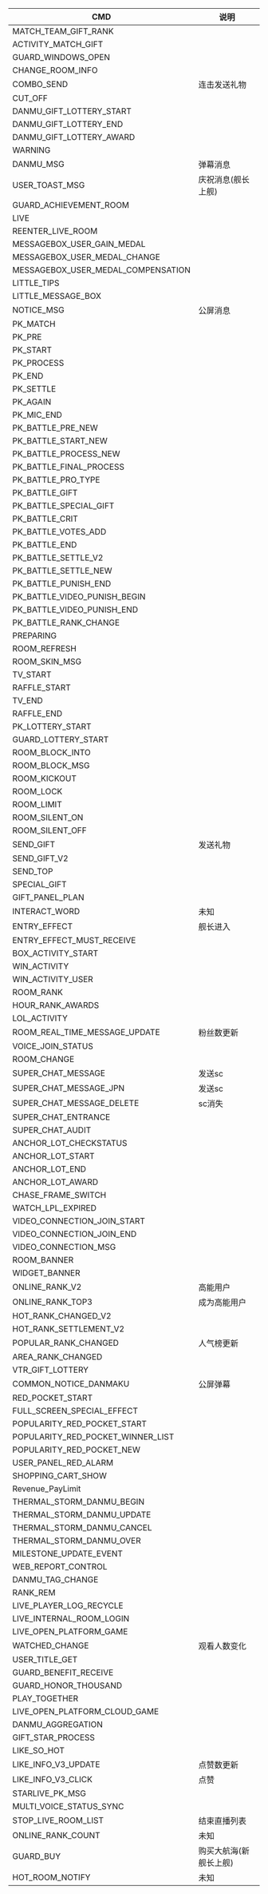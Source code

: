 | CMD                                | 说明           |
|------------------------------------|--------------|
| MATCH_TEAM_GIFT_RANK               |              |
| ACTIVITY_MATCH_GIFT                |              |
| GUARD_WINDOWS_OPEN                 |              |
| CHANGE_ROOM_INFO                   |              |
| COMBO_SEND                         | 连击发送礼物       |
| CUT_OFF                            |              |
| DANMU_GIFT_LOTTERY_START           |              |
| DANMU_GIFT_LOTTERY_END             |              |
| DANMU_GIFT_LOTTERY_AWARD           |              |
| WARNING                            |              |
| DANMU_MSG                          | 弹幕消息         |
| USER_TOAST_MSG                     | 庆祝消息(舰长上舰)   |
| GUARD_ACHIEVEMENT_ROOM             |              |
| LIVE                               |              |
| REENTER_LIVE_ROOM                  |              |
| MESSAGEBOX_USER_GAIN_MEDAL         |              |
| MESSAGEBOX_USER_MEDAL_CHANGE       |              |
| MESSAGEBOX_USER_MEDAL_COMPENSATION |              |
| LITTLE_TIPS                        |              |
| LITTLE_MESSAGE_BOX                 |              |
| NOTICE_MSG                         | 公屏消息         |
| PK_MATCH                           |              |
| PK_PRE                             |              |
| PK_START                           |              |
| PK_PROCESS                         |              |
| PK_END                             |              |
| PK_SETTLE                          |              |
| PK_AGAIN                           |              |
| PK_MIC_END                         |              |
| PK_BATTLE_PRE_NEW                  |              |
| PK_BATTLE_START_NEW                |              |
| PK_BATTLE_PROCESS_NEW              |              |
| PK_BATTLE_FINAL_PROCESS            |              |
| PK_BATTLE_PRO_TYPE                 |              |
| PK_BATTLE_GIFT                     |              |
| PK_BATTLE_SPECIAL_GIFT             |              |
| PK_BATTLE_CRIT                     |              |
| PK_BATTLE_VOTES_ADD                |              |
| PK_BATTLE_END                      |              |
| PK_BATTLE_SETTLE_V2                |              |
| PK_BATTLE_SETTLE_NEW               |              |
| PK_BATTLE_PUNISH_END               |              |
| PK_BATTLE_VIDEO_PUNISH_BEGIN       |              |
| PK_BATTLE_VIDEO_PUNISH_END         |              |
| PK_BATTLE_RANK_CHANGE              |              |
| PREPARING                          |              |
| ROOM_REFRESH                       |              |
| ROOM_SKIN_MSG                      |              |
| TV_START                           |              |
| RAFFLE_START                       |              |
| TV_END                             |              |
| RAFFLE_END                         |              |
| PK_LOTTERY_START                   |              |
| GUARD_LOTTERY_START                |              |
| ROOM_BLOCK_INTO                    |              |
| ROOM_BLOCK_MSG                     |              |
| ROOM_KICKOUT                       |              |
| ROOM_LOCK                          |              |
| ROOM_LIMIT                         |              |
| ROOM_SILENT_ON                     |              |
| ROOM_SILENT_OFF                    |              |
| SEND_GIFT                          | 发送礼物         |
| SEND_GIFT_V2                       |              |
| SEND_TOP                           |              |
| SPECIAL_GIFT                       |              |
| GIFT_PANEL_PLAN                    |              |
| INTERACT_WORD                      | 未知           |
| ENTRY_EFFECT                       | 舰长进入         |
| ENTRY_EFFECT_MUST_RECEIVE          |              |
| BOX_ACTIVITY_START                 |              |
| WIN_ACTIVITY                       |              |
| WIN_ACTIVITY_USER                  |              |
| ROOM_RANK                          |              |
| HOUR_RANK_AWARDS                   |              |
| LOL_ACTIVITY                       |              |
| ROOM_REAL_TIME_MESSAGE_UPDATE      | 粉丝数更新        |
| VOICE_JOIN_STATUS                  |              |
| ROOM_CHANGE                        |              |
| SUPER_CHAT_MESSAGE                 | 发送sc         |
| SUPER_CHAT_MESSAGE_JPN             | 发送sc         |
| SUPER_CHAT_MESSAGE_DELETE          | sc消失         |
| SUPER_CHAT_ENTRANCE                |              |
| SUPER_CHAT_AUDIT                   |              |
| ANCHOR_LOT_CHECKSTATUS             |              |
| ANCHOR_LOT_START                   |              |
| ANCHOR_LOT_END                     |              |
| ANCHOR_LOT_AWARD                   |              |
| CHASE_FRAME_SWITCH                 |              |
| WATCH_LPL_EXPIRED                  |              |
| VIDEO_CONNECTION_JOIN_START        |              |
| VIDEO_CONNECTION_JOIN_END          |              |
| VIDEO_CONNECTION_MSG               |              |
| ROOM_BANNER                        |              |
| WIDGET_BANNER                      |              |
| ONLINE_RANK_V2                     | 高能用户         |
| ONLINE_RANK_TOP3                   | 成为高能用户       |
| HOT_RANK_CHANGED_V2                |              |
| HOT_RANK_SETTLEMENT_V2             |              |
| POPULAR_RANK_CHANGED               | 人气榜更新        |
| AREA_RANK_CHANGED                  |              |
| VTR_GIFT_LOTTERY                   |              |
| COMMON_NOTICE_DANMAKU              | 公屏弹幕         |
| RED_POCKET_START                   |              |
| FULL_SCREEN_SPECIAL_EFFECT         |              |
| POPULARITY_RED_POCKET_START        |              |
| POPULARITY_RED_POCKET_WINNER_LIST  |              |
| POPULARITY_RED_POCKET_NEW          |              |
| USER_PANEL_RED_ALARM               |              |
| SHOPPING_CART_SHOW                 |              |
| Revenue_PayLimit                   |              |
| THERMAL_STORM_DANMU_BEGIN          |              |
| THERMAL_STORM_DANMU_UPDATE         |              |
| THERMAL_STORM_DANMU_CANCEL         |              |
| THERMAL_STORM_DANMU_OVER           |              |
| MILESTONE_UPDATE_EVENT             |              |
| WEB_REPORT_CONTROL                 |              |
| DANMU_TAG_CHANGE                   |              |
| RANK_REM                           |              |
| LIVE_PLAYER_LOG_RECYCLE            |              |
| LIVE_INTERNAL_ROOM_LOGIN           |              |
| LIVE_OPEN_PLATFORM_GAME            |              |
| WATCHED_CHANGE                     | 观看人数变化       |
| USER_TITLE_GET                     |              |
| GUARD_BENEFIT_RECEIVE              |              |
| GUARD_HONOR_THOUSAND               |              |
| PLAY_TOGETHER                      |              |
| LIVE_OPEN_PLATFORM_CLOUD_GAME      |              |
| DANMU_AGGREGATION                  |              |
| GIFT_STAR_PROCESS                  |              |
| LIKE_SO_HOT                        |              |
| LIKE_INFO_V3_UPDATE                | 点赞数更新        |
| LIKE_INFO_V3_CLICK                 | 点赞           |
| STARLIVE_PK_MSG                    |              |
| MULTI_VOICE_STATUS_SYNC            |              |
| STOP_LIVE_ROOM_LIST                | 结束直播列表       | 
| ONLINE_RANK_COUNT                  | 未知           | 
 | GUARD_BUY                          | 购买大航海(新舰长上舰) |
 | HOT_ROOM_NOTIFY                    | 未知           |
